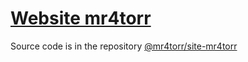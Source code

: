 # [Website mr4torr](https://mr4torr.github.io/)


Source code is in the repository [@mr4torr/site-mr4torr](https://github.com/mr4torr/site-mr4torr)
